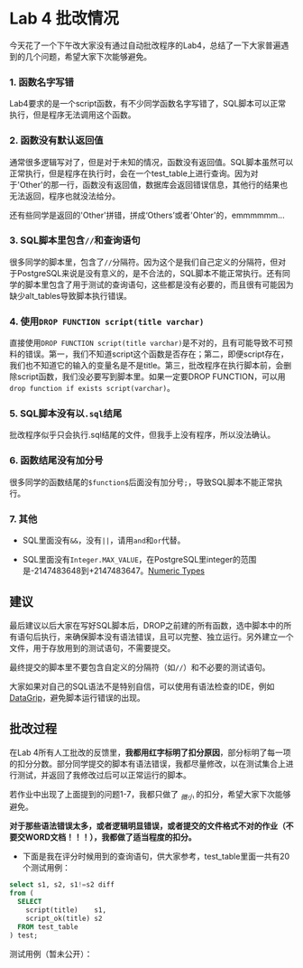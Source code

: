 # Lab 4 批改情况

今天花了一个下午改大家没有通过自动批改程序的Lab4，总结了一下大家普遍遇到的几个问题，希望大家下次能够避免。

### 1. 函数名字写错
Lab4要求的是一个script函数，有不少同学函数名字写错了，SQL脚本可以正常执行，但是程序无法调用这个函数。

### 2. 函数没有默认返回值
通常很多逻辑写对了，但是对于未知的情况，函数没有返回值。SQL脚本虽然可以正常执行，但是程序在执行时，会在一个test_table上进行查询。因为对于'Other'的那一行，函数没有返回值，数据库会返回错误信息，其他行的结果也无法返回，程序也就没法给分。

还有些同学是返回的'Other'拼错，拼成‘Others’或者'Ohter'的，emmmmmm...

### 3. SQL脚本里包含`//`和查询语句
很多同学的脚本里，包含了`//`分隔符。因为这个是我们自己定义的分隔符，但对于PostgreSQL来说是没有意义的，是不合法的，SQL脚本不能正常执行。还有同学的脚本里包含了用于测试的查询语句，这些都是没有必要的，而且很有可能因为缺少alt_tables导致脚本执行错误。

### 4. 使用`DROP FUNCTION script(title varchar)`
直接使用`DROP FUNCTION script(title varchar)`是不对的，且有可能导致不可预料的错误。第一，我们不知道script这个函数是否存在；第二，即便script存在，我们也不知道它的输入的变量名是不是title。第三，批改程序在执行脚本前，会删除script函数，我们没必要写到脚本里。如果一定要DROP FUNCTION，可以用`drop function if exists script(varchar)`。

### 5. SQL脚本没有以`.sql`结尾
批改程序似乎只会执行.sql结尾的文件，但我手上没有程序，所以没法确认。

### 6. 函数结尾没有加分号
很多同学的函数结尾的`$function$`后面没有加分号`;`，导致SQL脚本不能正常执行。

### 7. 其他

- SQL里面没有`&&`，没有`||`，请用`and`和`or`代替。

- SQL里面没有`Integer.MAX_VALUE`，在PostgreSQL里integer的范围是-2147483648到+2147483647。[Numeric Types](https://www.postgresql.org/docs/9.1/static/datatype-numeric.html)

## 建议

最后建议以后大家在写好SQL脚本后，DROP之前建的所有函数，选中脚本中的所有语句后执行，来确保脚本没有语法错误，且可以完整、独立运行。另外建立一个文件，用于存放用到的测试语句，不需要提交。

最终提交的脚本里不要包含自定义的分隔符（如`//`）和不必要的测试语句。

大家如果对自己的SQL语法不是特别自信，可以使用有语法检查的IDE，例如[DataGrip](https://www.jetbrains.com/datagrip/)，避免脚本运行错误的出现。

## 批改过程

在Lab 4所有人工批改的反馈里，**我都用红字标明了扣分原因**，部分标明了每一项的扣分分数。部分同学提交的脚本有语法错误，我都尽量修改，以在测试集合上进行测试，并返回了我修改过后可以正常运行的脚本。

若作业中出现了上面提到的问题1-7，我都只做了 $_{微小}$ 的扣分，希望大家下次能够避免。

**对于那些语法错误太多，或者逻辑明显错误，或者提交的文件格式不对的作业（不要交WORD文档！！！），我都做了适当程度的扣分。**

- 下面是我在评分时候用到的查询语句，供大家参考，test_table里面一共有20个测试用例：
```sql
select s1, s2, s1!=s2 diff
from (
  SELECT
    script(title)    s1,
    script_ok(title) s2
  FROM test_table
) test;
```

测试用例（暂未公开）：
```sql
```
